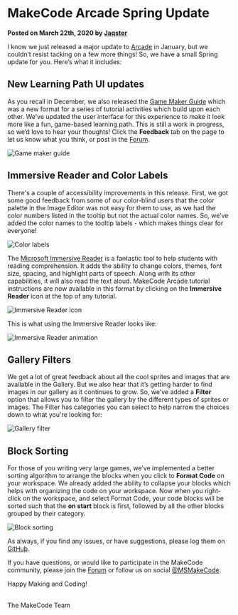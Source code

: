 # MakeCode Arcade Spring Update

**Posted on March 22th, 2020 by [Jaqster](https://github.com/jaqster)**

I know we just released a major update to [Arcade](/blog/arcade/update-jan-2021) in January, but we couldn’t resist tacking on a few more things! So, we have a small Spring update for you. Here’s what it includes:

## New Learning Path UI updates

As you recall in December, we also released the [Game Maker Guide](https://arcade.makecode.com/--skillmap) which was a new format for a series of tutorial activities which build upon each other. We’ve updated the user interface for this experience to make it look more like a fun, game-based learning path. This is still a work in progress, so we’d love to hear your thoughts! Click the **Feedback** tab on the page to let us know what you think, or post in the [Forum](https://forum.makecode.com).

![Game maker guide](/static/blog/arcade/update-spring-2021/game-maker-guide.png)

## Immersive Reader and Color Labels

There's a couple of accessibility improvements in this release. First, we got some good feedback from some of our color-blind users that the color palette in the Image Editor was not easy for them to use, as we had the color numbers listed in the tooltip but not the actual color names. So, we’ve added the color names to the tooltip labels - which makes things clear for everyone!

![Color labels](/static/blog/arcade/update-spring-2021/color-labels.png)

The [Microsoft Immersive Reader](https://education.microsoft.com/en-us/resource/9b010288) is a fantastic tool to help students with reading comprehension. It adds the ability to change colors, themes, font size, spacing, and highlight parts of speech. Along with its other capabilities, it will also read the text aloud. MakeCode Arcade tutorial instructions are now available in this format by clicking on the **Immersive Reader** icon at the top of any tutorial.

![Immersive Reader icon](/static/blog/arcade/update-spring-2021/im-icon.png)

This is what using the Immersive Reader looks like:

![Immersive Reader animation](/static/blog/arcade/update-spring-2021/immersive-reader.gif)

## Gallery Filters

We get a lot of great feedback about all the cool sprites and images that are available in the Gallery. But we also hear that it’s getting harder to find images in our gallery as it continues to grow. So, we’ve added a **Filter** option that allows you to filter the gallery by the different types of sprites or images. The Filter has categories you can select to help narrow the choices down to what you're looking for:

![Gallery filter](/static/blog/arcade/update-spring-2021/gallery-filter.png)

## Block Sorting

For those of you writing very large games, we’ve implemented a better sorting algorithm to arrange the blocks when you click to **Format Code** on your workspace. We already added the ability to collapse your blocks which helps with organizing the code on your workspace. Now when you right-click on the workspace, and select Format Code, your code blocks will be sorted such that the **on start** block is first, followed by all the other blocks grouped by their category.

![Block sorting](/static/blog/arcade/update-spring-2021/block-sorting.png)

As always, if you find any issues, or have suggestions, please log them on [GitHub](https://github.com/microsoft/pxt-arcade/issues).

If you have questions, or would like to participate in the MakeCode community, please join the [Forum](https://forum.makecode.com) or follow us on social [@MSMakeCode](https://twitter.com/MSMakeCode).

Happy Making and Coding!

<br/>
The MakeCode Team
